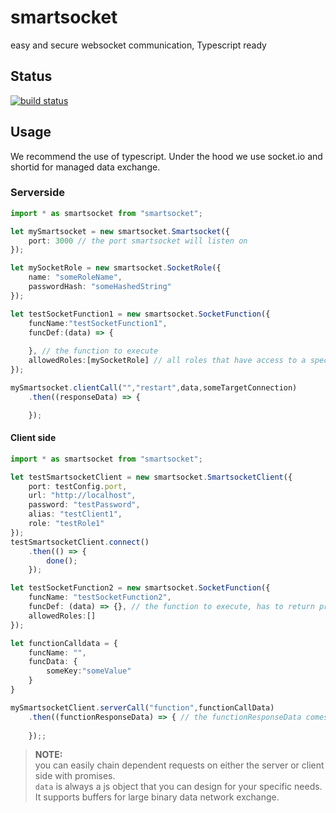 # smartsocket
easy and secure websocket communication, Typescript ready

## Status
[![build status](https://gitlab.com/pushrocks/smartsocket/badges/master/build.svg)](https://gitlab.com/pushrocks/smartsocket/commits/master)

## Usage
We recommend the use of typescript.
Under the hood we use socket.io and shortid for managed data exchange.

### Serverside
```typescript
import * as smartsocket from "smartsocket";

let mySmartsocket = new smartsocket.Smartsocket({
    port: 3000 // the port smartsocket will listen on
});

let mySocketRole = new smartsocket.SocketRole({
    name: "someRoleName",
    passwordHash: "someHashedString"
});

let testSocketFunction1 = new smartsocket.SocketFunction({
    funcName:"testSocketFunction1",
    funcDef:(data) => {
        
    }, // the function to execute
    allowedRoles:[mySocketRole] // all roles that have access to a specific function
});

mySmartsocket.clientCall("","restart",data,someTargetConnection)
    .then((responseData) => {

    });
```

#### Client side
```typescript
import * as smartsocket from "smartsocket";

let testSmartsocketClient = new smartsocket.SmartsocketClient({
    port: testConfig.port,
    url: "http://localhost",
    password: "testPassword",
    alias: "testClient1",
    role: "testRole1"
});
testSmartsocketClient.connect()
    .then(() => {
        done();
    });

let testSocketFunction2 = new smartsocket.SocketFunction({
    funcName: "testSocketFunction2",
    funcDef: (data) => {}, // the function to execute, has to return promise
    allowedRoles:[]
});

let functionCalldata = {
    funcName: "",
    funcData: {
        someKey:"someValue"
    }
}

mySmartsocketClient.serverCall("function",functionCallData)
    .then((functionResponseData) => { // the functionResponseData comes from the server... awesome, right?
        
    });;
```

> **NOTE:**  
you can easily chain dependent requests on either the server or client side with promises.  
`data` is always a js object that you can design for your specific needs.  
It supports buffers for large binary data network exchange.  